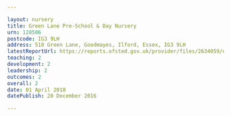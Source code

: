 ```yaml
---

layout: nursery
title: Green Lane Pre-School & Day Nursery
urn: 128506
postcode: IG3 9LH
address: 510 Green Lane, Goodmayes, Ilford, Essex, IG3 9LH
latestReportUrl: https://reports.ofsted.gov.uk/provider/files/2634059/urn/128506.pdf
teaching: 2
development: 2
leadership: 2
outcomes: 2
overall: 2
date: 01 April 2018 
datePublish: 20 December 2016

---
```

